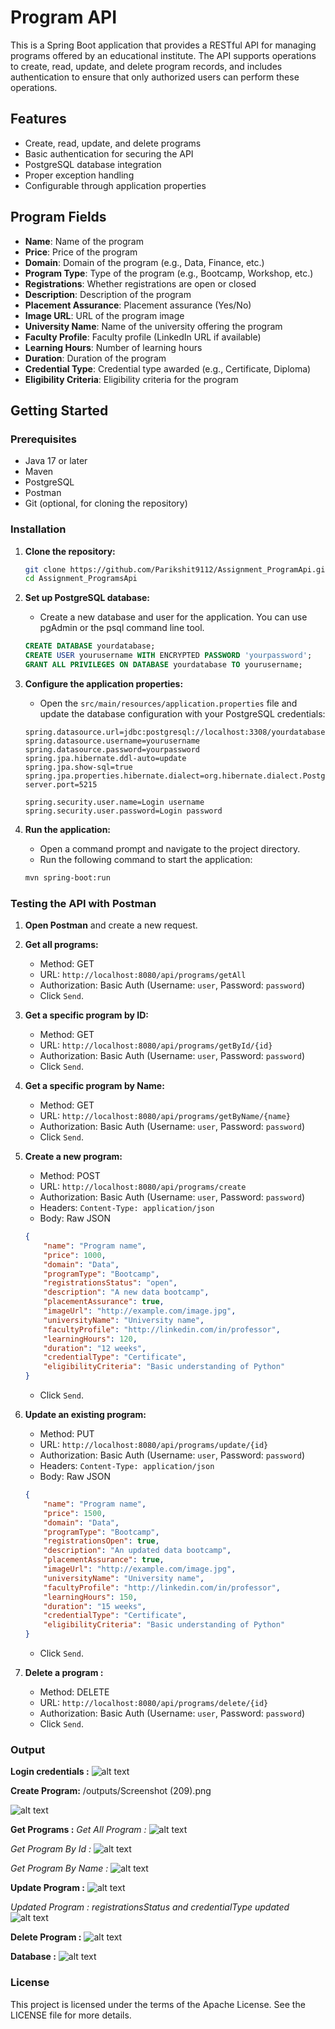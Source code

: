 # Program API

This is a Spring Boot application that provides a RESTful API for managing programs offered by an educational institute. The API supports operations to create, read, update, and delete program records, and includes authentication to ensure that only authorized users can perform these operations.

## Features

- Create, read, update, and delete programs
- Basic authentication for securing the API
- PostgreSQL database integration
- Proper exception handling
- Configurable through application properties

## Program Fields

- **Name**: Name of the program
- **Price**: Price of the program
- **Domain**: Domain of the program (e.g., Data, Finance, etc.)
- **Program Type**: Type of the program (e.g., Bootcamp, Workshop, etc.)
- **Registrations**: Whether registrations are open or closed
- **Description**: Description of the program
- **Placement Assurance**: Placement assurance (Yes/No)
- **Image URL**: URL of the program image
- **University Name**: Name of the university offering the program
- **Faculty Profile**: Faculty profile (LinkedIn URL if available)
- **Learning Hours**: Number of learning hours
- **Duration**: Duration of the program
- **Credential Type**: Credential type awarded (e.g., Certificate, Diploma)
- **Eligibility Criteria**: Eligibility criteria for the program

## Getting Started

### Prerequisites

- Java 17 or later
- Maven
- PostgreSQL
- Postman
- Git (optional, for cloning the repository)

### Installation

1. **Clone the repository:**

    ```sh
    git clone https://github.com/Parikshit9112/Assignment_ProgramApi.git
    cd Assignment_ProgramsApi
    ```

2. **Set up PostgreSQL database:**
    - Create a new database and user for the application. You can use pgAdmin or the psql command line tool.

    ```sql
    CREATE DATABASE yourdatabase;
    CREATE USER yourusername WITH ENCRYPTED PASSWORD 'yourpassword';
    GRANT ALL PRIVILEGES ON DATABASE yourdatabase TO yourusername;
    ```

3. **Configure the application properties:**
    - Open the `src/main/resources/application.properties` file and update the database configuration with your PostgreSQL credentials:

    ```properties
    spring.datasource.url=jdbc:postgresql://localhost:3308/yourdatabase
    spring.datasource.username=yourusername
    spring.datasource.password=yourpassword
    spring.jpa.hibernate.ddl-auto=update
    spring.jpa.show-sql=true
    spring.jpa.properties.hibernate.dialect=org.hibernate.dialect.PostgreSQLDialect
    server.port=5215

    spring.security.user.name=Login username
    spring.security.user.password=Login password
    ```

4. **Run the application:**
    - Open a command prompt and navigate to the project directory.
    - Run the following command to start the application:

    ```sh
    mvn spring-boot:run
    ```

### Testing the API with Postman

1. **Open Postman** and create a new request.

2. **Get all programs:**
    - Method: GET
    - URL: `http://localhost:8080/api/programs/getAll`
    - Authorization: Basic Auth (Username: `user`, Password: `password`)
    - Click `Send`.

3. **Get a specific program by ID:**
    - Method: GET
    - URL: `http://localhost:8080/api/programs/getById/{id}`
    - Authorization: Basic Auth (Username: `user`, Password: `password`)
    - Click `Send`.

4. **Get a specific program by Name:**
    - Method: GET
    - URL: `http://localhost:8080/api/programs/getByName/{name}`
    - Authorization: Basic Auth (Username: `user`, Password: `password`)
    - Click `Send`.

5. **Create a new program:**
    - Method: POST
    - URL: `http://localhost:8080/api/programs/create`
    - Authorization: Basic Auth (Username: `user`, Password: `password`)
    - Headers: `Content-Type: application/json`
    - Body: Raw JSON

    ```json
    {
        "name": "Program name",
        "price": 1000,
        "domain": "Data",
        "programType": "Bootcamp",
        "registrationsStatus": "open",
        "description": "A new data bootcamp",
        "placementAssurance": true,
        "imageUrl": "http://example.com/image.jpg",
        "universityName": "University name",
        "facultyProfile": "http://linkedin.com/in/professor",
        "learningHours": 120,
        "duration": "12 weeks",
        "credentialType": "Certificate",
        "eligibilityCriteria": "Basic understanding of Python"
    }
    ```
    - Click `Send`.

6. **Update an existing program:**
    - Method: PUT
    - URL: `http://localhost:8080/api/programs/update/{id}`
    - Authorization: Basic Auth (Username: `user`, Password: `password`)
    - Headers: `Content-Type: application/json`
    - Body: Raw JSON

    ```json
    {
        "name": "Program name",
        "price": 1500,
        "domain": "Data",
        "programType": "Bootcamp",
        "registrationsOpen": true,
        "description": "An updated data bootcamp",
        "placementAssurance": true,
        "imageUrl": "http://example.com/image.jpg",
        "universityName": "University name",
        "facultyProfile": "http://linkedin.com/in/professor",
        "learningHours": 150,
        "duration": "15 weeks",
        "credentialType": "Certificate",
        "eligibilityCriteria": "Basic understanding of Python"
    }
    ```
    - Click `Send`.

7. **Delete a program :**
    - Method: DELETE
    - URL: `http://localhost:8080/api/programs/delete/{id}`
    - Authorization: Basic Auth (Username: `user`, Password: `password`)
    - Click `Send`.

### Output 

**Login credentials :**
![alt text](<Screenshot (206).png>)

**Create Program:**
/outputs/Screenshot (209).png

![alt text](<Screenshot (210).png>)

**Get Programs :**
*Get All Program :*
![alt text](<Screenshot (211).png>)

*Get Program By Id :*
![alt text](<Screenshot (212).png>)

*Get Program By Name :*
![alt text](<Screenshot (213).png>)

**Update Program :**
![alt text](<Screenshot (214).png>)

*Updated Program : registrationsStatus and credentialType updated*
![alt text](<Screenshot (215).png>)

**Delete Program :**
![alt text](<Screenshot (216).png>)

**Database :**
![alt text](<Screenshot (217).png>)



### License

This project is licensed under the terms of the Apache License. See the LICENSE file for more details.
